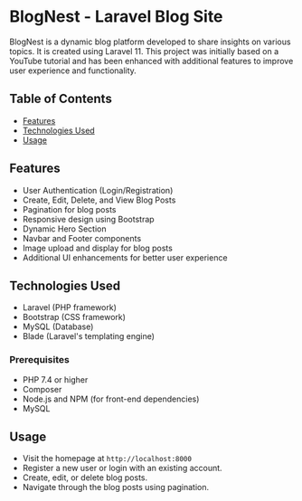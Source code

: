 # BlogNest - Laravel Blog Site

BlogNest is a dynamic blog platform developed to share insights on various topics. It is created using Laravel 11. This project was initially based on a YouTube tutorial and has been enhanced with additional features to improve user experience and functionality. 

## Table of Contents
- [Features](#features)
- [Technologies Used](#technologies-used)
- [Usage](#usage)



## Features
- User Authentication (Login/Registration)
- Create, Edit, Delete, and View Blog Posts
- Pagination for blog posts
- Responsive design using Bootstrap
- Dynamic Hero Section
- Navbar and Footer components
- Image upload and display for blog posts
- Additional UI enhancements for better user experience

## Technologies Used
- Laravel (PHP framework)
- Bootstrap (CSS framework)
- MySQL (Database)
- Blade (Laravel's templating engine)

### Prerequisites
- PHP 7.4 or higher
- Composer
- Node.js and NPM (for front-end dependencies)
- MySQL


## Usage
- Visit the homepage at `http://localhost:8000`
- Register a new user or login with an existing account.
- Create, edit, or delete blog posts.
- Navigate through the blog posts using pagination.


